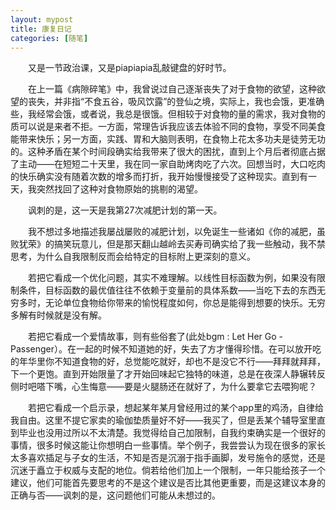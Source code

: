 ```yaml
---
layout: mypost
title: 康复日记
categories: [随笔]
---
```


&emsp;&emsp;又是一节政治课，又是piapiapia乱敲键盘的好时节。

&emsp;&emsp;在上一篇《病隙碎笔》中，我曾说过自己逐渐丧失了对于食物的欲望，这种欲望的丧失，并非指“不食五谷，吸风饮露”的登仙之境，实际上，我也会饿，更准确些，我经常会饿，或者说，我总是很饿。但相较于对食物的量的需求，我对食物的质可以说是来者不拒。一方面，常理告诉我应该去体验不同的食物，享受不同美食能带来快乐；另一方面，实践、胃和大脑则表明，在食物上花太多功夫是徒劳无功的。这种矛盾在某个时间段确实给我带来了很大的困扰，直到上个月后者彻底占据了主动——在短短二十天里，我在同一家自助烤肉吃了六次。回想当时，大口吃肉的快乐确实没有随着次数的增多而打折，我开始慢慢接受了这种现实。直到有一天，我突然找回了这种对食物原始的挑剔的渴望。

&emsp;&emsp;讽刺的是，这一天是我第27次减肥计划的第一天。

&emsp;&emsp;我不想过多地描述我屡战屡败的减肥计划，以免诞生一些诸如《你的减肥，虽败犹荣》的搞笑玩意儿，但是那天翻山越岭去买寿司确实给了我一些触动，我不禁思考，为什么自我限制反而会给特定的目标附上更深刻的意义。

&emsp;&emsp;若把它看成一个优化问题，其实不难理解。以线性目标函数为例，如果没有限制条件，目标函数的最优值往往不依赖于变量前的具体系数——当吃下去的东西无穷多时，无论单位食物给你带来的愉悦程度如何，你总是能得到想要的快乐。无穷多解有时候就是没有解。

&emsp;&emsp;若把它看成一个爱情故事，则有些俗套了(此处bgm : Let Her Go - Passenger）。在一起的时候不知道她的好，失去了方才懂得珍惜。在可以放开吃的年华里你不知道食物的好，总觉能吃就好，却也不是没它不行——拜拜就拜拜，下一个更饱。直到开始限量了才开始回味起它独特的味道，总是在夜深人静辗转反侧时吧嗒下嘴，心生悔意——要是火腿肠还在就好了，为什么要拿它去喂狗呢？

&emsp;&emsp;若把它看成一个启示录，想起某年某月曾经用过的某个app里的鸡汤，自律给我自由。这里不提它家卖的瑜伽垫质量好不好——我买了，但是丢某个辅导室里直到毕业也没用过所以不太清楚。我觉得给自己加限制，自我约束确实是一个很好的事情，很多时候这能让你想明白一些事情。举个例子，我尝尝认为现在很多的家长太多喜欢插足与子女的生活，不知是否是沉溺于指手画脚，发号施令的感觉，还是沉迷于矗立于权威与支配的地位。倘若给他们加上一个限制，一年只能给孩子一个建议，他们可能首先要思考的不是这个建议是否比其他更重要，而是这建议本身的正确与否——讽刺的是，这问题他们可能从未想过的。
